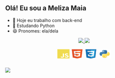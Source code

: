 ## Olá! Eu sou a Meliza Maia

- 🔭 Hoje eu trabalho com back-end
- 🌱 Estudando Python
- 😄 Pronomes: ela/dela

<div align="center">
  <a href="https://github.com/melizamaia">
    <img height="160em" src="https://github-readme-stats.vercel.app/api?username=melizamaia&show_icons=true&theme=dracula&include_all_commits=true&count_private=true"/>
    <img height="160em" src="https://github-readme-stats.vercel.app/api/top-langs/?username=melizamaia&layout=compact&langs_count=7&theme=dracula"/>
  </a>
</div>
<div style="display: inline_block; text-align: center;"><br>
  <img align="center" alt="Icon-Js" height="30" width="40" src="https://raw.githubusercontent.com/devicons/devicon/master/icons/javascript/javascript-plain.svg">
  <img align="center" alt="Icon-HTML" height="30" width="40" src="https://raw.githubusercontent.com/devicons/devicon/master/icons/html5/html5-original.svg">
  <img align="center" alt="Icon-CSS" height="30" width="40" src="https://raw.githubusercontent.com/devicons/devicon/master/icons/css3/css3-original.svg">
  <img align="center" alt="Icon-Python" height="30" width="40" src="https://raw.githubusercontent.com/devicons/devicon/master/icons/python/python-original.svg">
</div>

##

<div>
  <a href="https://www.linkedin.com/in/melizamaia/" target="_blank"><img src="https://img.shields.io/badge/-LinkedIn-%230077B5?style=for-the-badge&logo=linkedin&logoColor=white" target="_blank"></a> 
</div>
